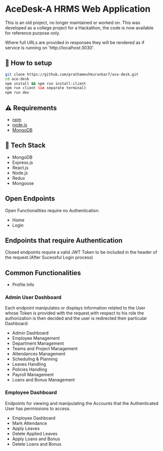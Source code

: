 # AceDesk-A HRMS Web Application
This is an old project, no longer maintained or worked on. This was developed as a college project for a Hackathon, the code is now available for reference purpose only. 

Where full URLs are provided in responses they will be rendered as if service
is running on 'http://localhost:3030'.

## :wrench: How to setup

```bash
git clone https://github.com/prathameshkurunkar7/ace-desk.git
cd ace-desk
npm install && npm run install-client
npm run client (in separate terminal)
npm run dev
```

## :warning: Requirements

- [npm](https://yarnpkg.com)
- [node.js](https://zeit.co/download)
- [MongoDB](https://www.mongodb.com/)

## :hamburger: Tech Stack

- MongoDB
- Express.js
- React.js
- Node.js
- Redux
- Mongoose

## Open Endpoints

Open Functionalities require no Authentication.
* Home
* Login

## Endpoints that require Authentication

Closed endpoints require a valid JWT Token to be included in the header of the
request.(After Sucessful Login process)
## Common Functionalities
* Profile Info

### Admin User Dashboard

Each endpoint manipulates or displays information related to the User whose
Token is provided with the request,with respect to his role the authorization is then decided and the user is redirected their particular
Dashboard:
* Admin Dashboard
* Employee Management
* Department Management
* Teams and Project Management
* Attendances Management
* Scheduling & Planning
* Leaves Handling
* Policies Handling
* Payroll Management
* Loans and Bonus Management

### Employee Dashboard

Endpoints for viewing and manipulating the Accounts that the Authenticated User
has permissions to access.

* Employee Dashboard
* Mark Attendance
* Apply Leaves
* Delete Applied Leaves
* Apply Loans and Bonus
* Delete Loans and Bonus
